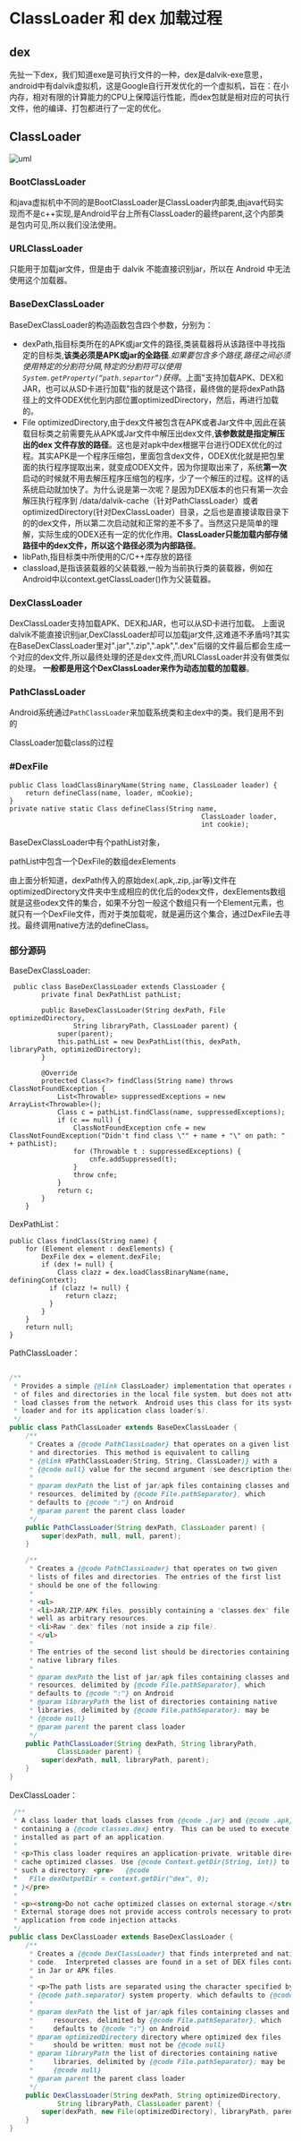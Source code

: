 # ClassLoader 和 dex 加载过程

## dex
先扯一下dex，我们知道exe是可执行文件的一种，dex是dalvik-exe意思，android中有dalvik虚拟机，这是Google自行开发优化的一个虚拟机，旨在：在小内存，相对有限的计算能力的CPU上保障运行性能，而dex包就是相对应的可执行文件，他的编译、打包都进行了一定的优化。



## ClassLoader

![uml](http://upload-images.jianshu.io/upload_images/1437930-bb9d359f4c7e9935.png?imageMogr2/auto-orient/strip%7CimageView2/2/w/1240)



### BootClassLoader

和java虚拟机中不同的是BootClassLoader是ClassLoader内部类,由java代码实现而不是c++实现,是Android平台上所有ClassLoader的最终parent,这个内部类是包内可见,所以我们没法使用。

### URLClassLoader

只能用于加载jar文件，但是由于 dalvik 不能直接识别jar，所以在 Android 中无法使用这个加载器。

### BaseDexClassLoader

BaseDexClassLoader的构造函数包含四个参数，分别为：

* dexPath,指目标类所在的APK或jar文件的路径,类装载器将从该路径中寻找指定的目标类,**该类必须是APK或jar的全路径**.*如果要包含多个路径,路径之间必须使用特定的分割符分隔,特定的分割符可以使用`System.getProperty(“path.separtor”)`获得*。上面"支持加载APK、DEX和JAR，也可以从SD卡进行加载"指的就是这个路径，最终做的是将dexPath路径上的文件ODEX优化到内部位置optimizedDirectory，然后，再进行加载的。
* File optimizedDirectory,由于dex文件被包含在APK或者Jar文件中,因此在装载目标类之前需要先从APK或Jar文件中解压出dex文件,**该参数就是指定解压出的dex 文件存放的路径**。这也是对apk中dex根据平台进行ODEX优化的过程。其实APK是一个程序压缩包，里面包含dex文件，ODEX优化就是把包里面的执行程序提取出来，就变成ODEX文件，因为你提取出来了，系统**第一次**启动的时候就不用去解压程序压缩包的程序，少了一个解压的过程。这样的话系统启动就加快了。为什么说是第一次呢？是因为DEX版本的也只有第一次会解压执行程序到 /data/dalvik-cache（针对PathClassLoader）或者optimizedDirectory(针对DexClassLoader）目录，之后也是直接读取目录下的的dex文件，所以第二次启动就和正常的差不多了。当然这只是简单的理解，实际生成的ODEX还有一定的优化作用。**ClassLoader只能加载内部存储路径中的dex文件，所以这个路径必须为内部路径**。
* libPath,指目标类中所使用的C/C++库存放的路径
* classload,是指该装载器的父装载器,一般为当前执行类的装载器，例如在Android中以context.getClassLoader()作为父装载器。


### DexClassLoader
DexClassLoader支持加载APK、DEX和JAR，也可以从SD卡进行加载。
上面说dalvik不能直接识别jar,DexClassLoader却可以加载jar文件,这难道不矛盾吗?其实在BaseDexClassLoader里对".jar",".zip",".apk",".dex"后缀的文件最后都会生成一个对应的dex文件,所以最终处理的还是dex文件,而URLClassLoader并没有做类似的处理。
**一般都是用这个DexClassLoader来作为动态加载的加载器**。



### PathClassLoader
Android系统通过`PathClassLoader`来加载系统类和主dex中的类。我们是用不到的

ClassLoader加载class的过程



### #DexFile

```
public Class loadClassBinaryName(String name, ClassLoader loader) { 
    return defineClass(name, loader, mCookie);
}
private native static Class defineClass(String name, 
												ClassLoader loader, 
												int cookie);
```

BaseDexClassLoader中有个pathList对象，

pathList中包含一个DexFile的数组dexElements

由上面分析知道，dexPath传入的原始dex(.apk,.zip,.jar等)文件在optimizedDirectory文件夹中生成相应的优化后的odex文件，dexElements数组就是这些odex文件的集合，如果不分包一般这个数组只有一个Element元素，也就只有一个DexFile文件，而对于类加载呢，就是遍历这个集合，通过DexFile去寻找。最终调用native方法的defineClass。


### 部分源码

BaseDexClassLoader:

```
 public class BaseDexClassLoader extends ClassLoader {
        private final DexPathList pathList;

        public BaseDexClassLoader(String dexPath, File optimizedDirectory,
                String libraryPath, ClassLoader parent) {
            super(parent);
            this.pathList = new DexPathList(this, dexPath, libraryPath, optimizedDirectory);
        }

        @Override
        protected Class<?> findClass(String name) throws ClassNotFoundException {
            List<Throwable> suppressedExceptions = new ArrayList<Throwable>();
            Class c = pathList.findClass(name, suppressedExceptions);
            if (c == null) {
                ClassNotFoundException cnfe = new ClassNotFoundException("Didn't find class \"" + name + "\" on path: " + pathList);
                for (Throwable t : suppressedExceptions) {
                    cnfe.addSuppressed(t);
                }
                throw cnfe;
            }
            return c;
        }
    }
```

DexPathList：

```
public Class findClass(String name) { 
    for (Element element : dexElements) { 
        DexFile dex = element.dexFile;
        if (dex != null) { 
            Class clazz = dex.loadClassBinaryName(name, definingContext); 
          if (clazz != null) { 
              return clazz; 
          } 
        } 
    } 
    return null;
}
```


PathClassLoader：

``` java

/**
 * Provides a simple {@link ClassLoader} implementation that operates on a list
 * of files and directories in the local file system, but does not attempt to
 * load classes from the network. Android uses this class for its system class
 * loader and for its application class loader(s).
 */
public class PathClassLoader extends BaseDexClassLoader {
    /**
     * Creates a {@code PathClassLoader} that operates on a given list of files
     * and directories. This method is equivalent to calling
     * {@link #PathClassLoader(String, String, ClassLoader)} with a
     * {@code null} value for the second argument (see description there).
     *
     * @param dexPath the list of jar/apk files containing classes and
     * resources, delimited by {@code File.pathSeparator}, which
     * defaults to {@code ":"} on Android
     * @param parent the parent class loader
     */
    public PathClassLoader(String dexPath, ClassLoader parent) {
        super(dexPath, null, null, parent);
    }

    /**
     * Creates a {@code PathClassLoader} that operates on two given
     * lists of files and directories. The entries of the first list
     * should be one of the following:
     *
     * <ul>
     * <li>JAR/ZIP/APK files, possibly containing a "classes.dex" file as
     * well as arbitrary resources.
     * <li>Raw ".dex" files (not inside a zip file).
     * </ul>
     *
     * The entries of the second list should be directories containing
     * native library files.
     *
     * @param dexPath the list of jar/apk files containing classes and
     * resources, delimited by {@code File.pathSeparator}, which
     * defaults to {@code ":"} on Android
     * @param libraryPath the list of directories containing native
     * libraries, delimited by {@code File.pathSeparator}; may be
     * {@code null}
     * @param parent the parent class loader
     */
    public PathClassLoader(String dexPath, String libraryPath,
            ClassLoader parent) {
        super(dexPath, null, libraryPath, parent);
    }
}
```


DexClassLoader：

``` java
 /**
 * A class loader that loads classes from {@code .jar} and {@code .apk} files
 * containing a {@code classes.dex} entry. This can be used to execute code not
 * installed as part of an application.
 *
 * <p>This class loader requires an application-private, writable directory to
 * cache optimized classes. Use {@code Context.getDir(String, int)} to create
 * such a directory: <pre>   {@code
 *   File dexOutputDir = context.getDir("dex", 0);
 * }</pre>
 *
 * <p><strong>Do not cache optimized classes on external storage.</strong>
 * External storage does not provide access controls necessary to protect your
 * application from code injection attacks.
 */
public class DexClassLoader extends BaseDexClassLoader {
    /**
     * Creates a {@code DexClassLoader} that finds interpreted and native
     * code.  Interpreted classes are found in a set of DEX files contained
     * in Jar or APK files.
     *
     * <p>The path lists are separated using the character specified by the
     * {@code path.separator} system property, which defaults to {@code :}.
     *
     * @param dexPath the list of jar/apk files containing classes and
     *     resources, delimited by {@code File.pathSeparator}, which
     *     defaults to {@code ":"} on Android
     * @param optimizedDirectory directory where optimized dex files
     *     should be written; must not be {@code null}
     * @param libraryPath the list of directories containing native
     *     libraries, delimited by {@code File.pathSeparator}; may be
     *     {@code null}
     * @param parent the parent class loader
     */
    public DexClassLoader(String dexPath, String optimizedDirectory,
            String libraryPath, ClassLoader parent) {
        super(dexPath, new File(optimizedDirectory), libraryPath, parent);
    }
}
```


